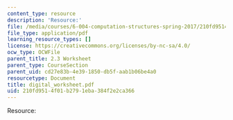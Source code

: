 ```yaml
---
content_type: resource
description: 'Resource:'
file: /media/courses/6-004-computation-structures-spring-2017/210fd9514f01b2791eba384f2e2ca366_digital_worksheet.pdf
file_type: application/pdf
learning_resource_types: []
license: https://creativecommons.org/licenses/by-nc-sa/4.0/
ocw_type: OCWFile
parent_title: 2.3 Worksheet
parent_type: CourseSection
parent_uid: cd27e83b-4e39-1850-db5f-aab1b06be4a0
resourcetype: Document
title: digital_worksheet.pdf
uid: 210fd951-4f01-b279-1eba-384f2e2ca366
---
```

Resource: